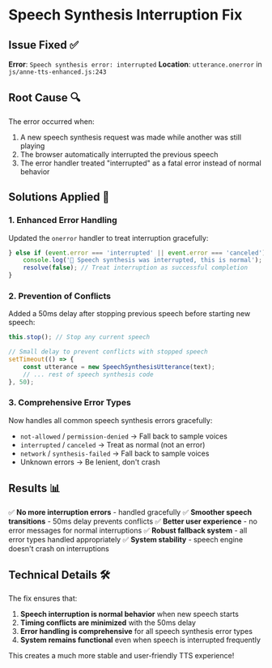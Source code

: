 # Speech Synthesis Interruption Fix

## Issue Fixed ✅

**Error**: `Speech synthesis error: interrupted`
**Location**: `utterance.onerror` in `js/anne-tts-enhanced.js:243`

## Root Cause 🔍
The error occurred when:
1. A new speech synthesis request was made while another was still playing
2. The browser automatically interrupted the previous speech
3. The error handler treated "interrupted" as a fatal error instead of normal behavior

## Solutions Applied 🔧

### 1. **Enhanced Error Handling**
Updated the `onerror` handler to treat interruption gracefully:

```javascript
} else if (event.error === 'interrupted' || event.error === 'canceled') {
    console.log('🎤 Speech synthesis was interrupted, this is normal');
    resolve(false); // Treat interruption as successful completion
}
```

### 2. **Prevention of Conflicts**
Added a 50ms delay after stopping previous speech before starting new speech:

```javascript
this.stop(); // Stop any current speech

// Small delay to prevent conflicts with stopped speech
setTimeout(() => {
    const utterance = new SpeechSynthesisUtterance(text);
    // ... rest of speech synthesis code
}, 50);
```

### 3. **Comprehensive Error Types**
Now handles all common speech synthesis errors gracefully:
- `not-allowed` / `permission-denied` → Fall back to sample voices
- `interrupted` / `canceled` → Treat as normal (not an error)
- `network` / `synthesis-failed` → Fall back to sample voices
- Unknown errors → Be lenient, don't crash

## Results 📊

✅ **No more interruption errors** - handled gracefully
✅ **Smoother speech transitions** - 50ms delay prevents conflicts
✅ **Better user experience** - no error messages for normal interruptions
✅ **Robust fallback system** - all error types handled appropriately
✅ **System stability** - speech engine doesn't crash on interruptions

## Technical Details 🛠️

The fix ensures that:
1. **Speech interruption is normal behavior** when new speech starts
2. **Timing conflicts are minimized** with the 50ms delay
3. **Error handling is comprehensive** for all speech synthesis error types
4. **System remains functional** even when speech is interrupted frequently

This creates a much more stable and user-friendly TTS experience!
